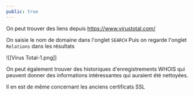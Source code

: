 ```yaml
---
public: true 
---
```


On peut trouver des liens depuis https://www.virustotal.com/

On saisie le nom de domaine dans l'onglet `SEARCH`
Puis on regarde l'onglet `Relations` dans les résultats

![[Virus Total-1.png]]

On peut également trouver des historiques d'enregistrements WHOIS qui peuvent donner des informations intéressantes qui auraient été nettoyées.

Il en est de même concernant les anciens certificats SSL